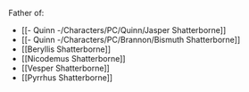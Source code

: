 Father of:
- [[- Quinn -/Characters/PC/Quinn/Jasper Shatterborne]]
- [[- Quinn -/Characters/PC/Brannon/Bismuth Shatterborne]]
- [[Beryllis Shatterborne]]
- [[Nicodemus Shatterborne]]
- [[Vesper Shatterborne]]
- [[Pyrrhus Shatterborne]]